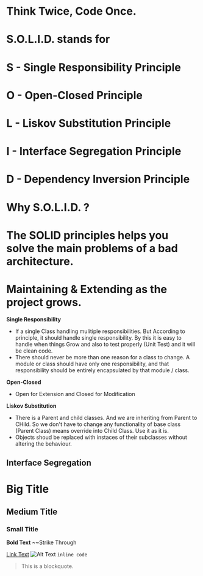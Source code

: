 # Think Twice, Code Once.
# S.O.L.I.D. stands for
 
# S - Single Responsibility Principle
# O - Open-Closed Principle
# L - Liskov Substitution Principle
# I - Interface Segregation Principle
# D - Dependency Inversion Principle


# Why S.O.L.I.D. ?
# The SOLID principles helps you solve the main problems of a bad architecture.
# Maintaining & Extending as the project grows.

**Single Responsibility**
- If a single Class handling mulitiple responsibilities. But According to principle, it should handle single responsibility. By this it is easy to handle when things Grow and also to test properly (Unit Test) and it will be clean code.
- There should never be more than one reason for a class to change. A module or class should have only one responsibility, and that responsibility should be entirely encapsulated by that module / class.

**Open-Closed**
- Open for Extension and Closed for Modification

**Liskov Substitution**
- There is a Parent and child classes. And we are inheriting from Parent to CHild. So we don't have to change any functionality of base class (Parent Class) means override into Child Class. Use it as it is.
- Objects shoud be replaced with instaces of their subclasses without altering the behaviour.

**Interface Segregation**
- 






















# Big Title
## Medium Title
### Small Title
**Bold Text**
~~Strike Through

[Link Text](http://example.com)
![Alt Text](image-url)
`inline code`
> This is a blockquote.


